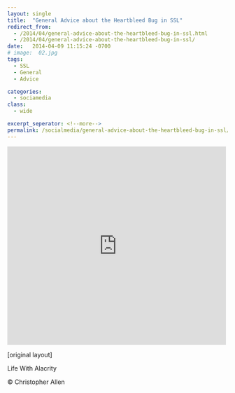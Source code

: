 ```yaml
---
layout: single
title:  "General Advice about the Heartbleed Bug in SSL"
redirect_from:
  - /2014/04/general-advice-about-the-heartbleed-bug-in-ssl.html
  - /2014/04/general-advice-about-the-heartbleed-bug-in-ssl/
date:   2014-04-09 11:15:24 -0700
# image:  02.jpg
tags: 
  - SSL
  - General
  - Advice

categories:
  - sociamedia
class:
  - wide

excerpt_seperator: <!--more-->
permalink: /socialmedia/general-advice-about-the-heartbleed-bug-in-ssl/
---
```


<iframe src="https://www.facebook.com/plugins/post.php?href=https%3A%2F%2Fwww.facebook.com%2FChristopherRayAllen%2Fposts%2F10152340008845540&show_text=true&width=500" width="500" height="453" style="border:none;overflow:hidden" scrolling="no" frameborder="0" allowfullscreen="true" allow="autoplay; clipboard-write; encrypted-media; picture-in-picture; web-share"></iframe>

[original layout]

Life With Alacrity

© Christopher Allen